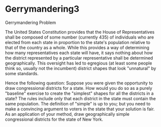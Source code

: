 # Gerrymandering3
Gerrymandering
Problem	 
 	
The United States Constitution provides that the House of Representatives shall be composed of some number (currently 435) of individuals who are elected from each state in proportion to the state's population relative to that of the country as a whole. While this provides a way of determining how many representatives each state will have, it says nothing about how the district represented by a particular representative shall be determined geographically. This oversight has led to egregious (at least some people think so, usually not the incumbent) district shapes that look "unnatural" by some standards. 

Hence the following question: Suppose you were given the opportunity to draw congressional districts for a state. How would you do so as a purely "baseline" exercise to create the "simplest" shapes for all the districts in a state? The rules include only that each district in the state must contain the same population. The definition of "simple" is up to you; but you need to make a convincing argument to voters in the state that your solution is fair. As an application of your method, draw geographically simple congressional districts for the state of New York.
